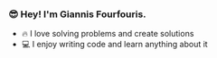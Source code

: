 ### 😎 Hey! I'm Giannis Fourfouris.

- 🔥 I love solving problems and create solutions
- 💻 I enjoy writing code and learn anything about it
<!--
**giannisfourfouris/giannisfourfouris** is a ✨ _special_ ✨ repository because its `README.md` (this file) appears on your GitHub profile.

Here are some ideas to get you started:

- 🔭 I’m currently working on ...
- 🌱 I’m currently learning ...
- 👯 I’m looking to collaborate on ...
- 🤔 I’m looking for help with ...
- 💬 Ask me about ...
- 📫 How to reach me: ...
- 😄 Pronouns: ...
- ⚡ Fun fact: ...
-->
